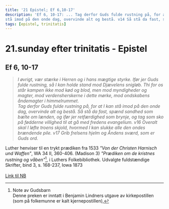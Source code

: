 ```yaml
---
title: '21 Epistel; Ef 6,10-17'
description: 'Ef 6, 10-17: ... Tag derfor Guds fulde rustning på, for at I kan
stå imod på den onde dag, overvinde alt og bestå. v14 Så stå da fast, spænd sandhed som bælte om lænden, og ifør jer retfærdighed som brynje, v15 og tag som sko på fødderne villighed til at gå med fredens evangelium. ...'
tags: [epistel, trinitatis]
---
```


# 21.sunday efter trinitatis - Epistel
## Ef 6, 10-17
> *I øvrigt, vær stærke i Herren og i hans mægtige styrke. Ifør jer Guds fulde rustning, så I kan holde stand mod Djævelens snigløb. Thi for os står kampen ikke mod kød og blod, men mod myndigheder og magter, mod verdensherskerne i dette mørke, mod ondskabens åndemagter i himmelrummet.  
Tag derfor Guds fulde rustning på, for at I kan stå imod på den onde dag, overvinde alt og bestå. Så stå da fast, spænd sandhed som bælte om lænden, og ifør jer retfærdighed som brynje, og tag som sko på fødderne villighed til at gå med fredens evangelium. v16 Overalt skal I løfte troens skjold, hvormed I kan slukke alle den ondes brændende pile. v17 Grib frelsens hjelm og Åndens sværd, som er Guds ord.*

Luther henviser til en trykt prædiken fra 1533 *"Von der Christen Harnisch und Waffen"*, WA 34 II, 360-406. (Madison 3) 
*"Prædiken om de kristnes rustning og våben"*[^1], i Luthers Folkebibliothek. Udvalgte fuldstændige Skrifter, bind 3, s. 168-237, Iowa 1873  
&nbsp;  
[Link til NB](https://www.nb.no/items/f25836249f16c172647e65500dbcb5cd?page=667&searchText=luther%20Udvalgte%20fuldst%C3%A6ndige%20Skrifter%202)


[^1]: Note av Gudsbarn  
    Denne preken er inntatt i Benjamin Lindners utgave av kirkepostillen (som på folkemunne er kalt kjernepostillen),
<!-- 
Dr. Martin Luther's Kirke-Postille 
Original source: https://lutherdansk.dk
by Priest Finn B. Andersen.
Copied and processed into md-format 
by Gudsbarn 2022-2023.
-->